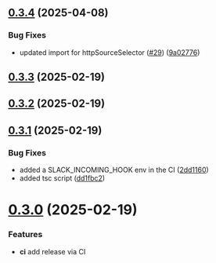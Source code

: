 ## [0.3.4](https://github.com/uploadcare/uc-video/compare/v0.3.3...v0.3.4) (2025-04-08)


### Bug Fixes

* updated import for httpSourceSelector ([#29](https://github.com/uploadcare/uc-video/issues/29)) ([9a02776](https://github.com/uploadcare/uc-video/commit/9a02776f80f590f97b02aa8f6c8718611fb80e59))



## [0.3.3](https://github.com/uploadcare/uc-video/compare/v0.3.2...v0.3.3) (2025-02-19)



## [0.3.2](https://github.com/uploadcare/uc-video/compare/v0.3.0...v0.3.2) (2025-02-19)



## [0.3.1](https://github.com/uploadcare/uc-video/compare/v0.3.0...v0.3.1) (2025-02-19)


### Bug Fixes

* added a SLACK_INCOMING_HOOK env in the CI ([2dd1160](https://github.com/uploadcare/uc-video/commit/2dd116054610e9f5eaaed22da73614797d7b4c6e))
* added tsc script ([dd1fbc2](https://github.com/uploadcare/uc-video/commit/dd1fbc2a0519bd91238e1d8f2d4af6449dc55fc3))



# [0.3.0](https://github.com/uploadcare/uc-video/compare/v0.2.1...v0.3.0) (2025-02-19)

### Features

- **ci** add release via CI


